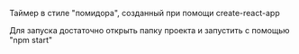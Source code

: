 Таймер в стиле "помидора", созданный при помощи create-react-app

Для запуска достаточно открыть папку проекта и запустить с помощью "npm start"
